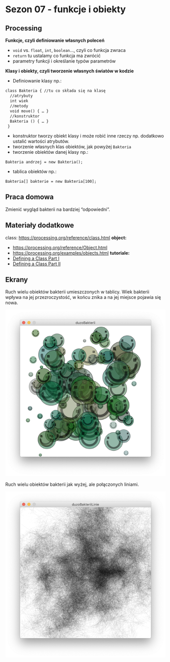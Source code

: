 # Sezon 07 - funkcje i obiekty

## Processing

**Funkcje, czyli definiowanie własnych poleceń**
- `void` vs. `float`, `int`, `boolean`…, czyli co funkcja zwraca 
- `return` tu ustalamy co funkcja ma zwrócić
- parametry funkcji i określanie typów parametrów

**Klasy i obiekty, czyli tworzenie własnych światów w kodzie**
- Definiowanie klasy np.:
```Processing
class Bakteria { //tu co składa się na klasę
  //atrybuty
  int wiek
  //metody
  void move() { … } 
  //konstruktor
  Bakteria () { … }
 }
```
- konstruktor tworzy obiekt klasy i może  robić inne rzeczy np. dodatkowo ustalić wartości atrybutów. 
- tworzenie własnych klas obiektów, jak powyżej `Bakteria`
- tworzenie obiektów danej klasy np.:
```Processing
Bakteria andrzej = new Bakteria();
```
- tablica obiektów np.:
```Processing
Bakteria[] bakterie = new Bakteria[100];
```

## Praca domowa
Zmienić wygląd bakterii na bardziej “odpowiedni”.

## Materiały dodatkowe
class: https://processing.org/reference/class.html
**object:**
- https://processing.org/reference/Object.html
- https://processing.org/examples/objects.html
**tutoriale:**
- [Defining a Class Part I](https://youtu.be/lmgcMPRa1qw)
- [Defining a Class Part II](https://youtu.be/XwfOVFelLoo)

## Ekrany

Ruch wielu obiektów bakterii umieszczonych w tablicy. Wiek bakterii wpływa na jej przezroczystość, w końcu znika a na jej miejsce pojawia się nowa.

![](duzoBakterii.png)

Ruch wielu obiektów bakterii jak wyżej, ale połączonych liniami.

![](duzoBakteriiLinie.png)

